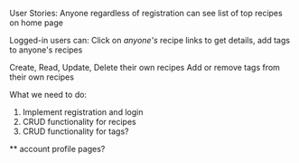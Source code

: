 User Stories:
Anyone regardless of registration can see list of top recipes on home page

Logged-in users can:
Click on *anyone's* recipe links to get details, add tags to anyone's recipes

Create, Read, Update, Delete their own recipes
Add or remove tags from their own recipes

What we need to do:

1. Implement registration and login
2. CRUD functionality for recipes
3. CRUD functionality for tags?

** account profile pages?